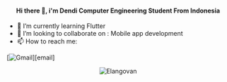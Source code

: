 


<h4 align="center">Hi there 👋, i'm Dendi Computer Engineering Student From Indonesia </h4>

- 🌱 I’m currently learning Flutter 
- 👯 I’m looking to collaborate on : Mobile app development
- 📫 How to reach me:

[<img alt="Gmail" src="https://img.shields.io/badge/dendiaryar@gmail.com-D14836?style=for-the-badge&logo=gmail&logoColor=white" />][email]

<p align="center">
	<img src=https://github-readme-stats.vercel.app/api?username=dendiaryar&show_icons=true alt=Elangovan />
</p>
